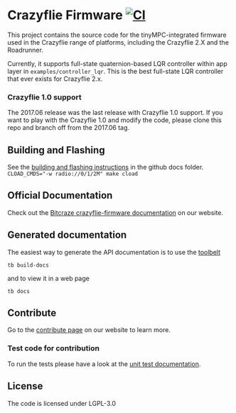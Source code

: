# Crazyflie Firmware  [![CI](https://github.com/bitcraze/crazyflie-firmware/workflows/CI/badge.svg)](https://github.com/bitcraze/crazyflie-firmware/actions?query=workflow%3ACI)

This project contains the source code for the tinyMPC-integrated firmware used in the Crazyflie range of platforms, including the Crazyflie 2.X and the Roadrunner.

Currently, it supports full-state quaternion-based LQR controller within app layer in `examples/controller_lqr`. This is the best full-state LQR controller that ever exists for Crazyflie 2.x. 

### Crazyflie 1.0 support

The 2017.06 release was the last release with Crazyflie 1.0 support. If you want
to play with the Crazyflie 1.0 and modify the code, please clone this repo and
branch off from the 2017.06 tag.

## Building and Flashing
See the [building and flashing instructions](https://github.com/bitcraze/crazyflie-firmware/blob/master/docs/building-and-flashing/build.md) in the github docs folder.
`CLOAD_CMDS="-w radio://0/1/2M" make cload`

## Official Documentation

Check out the [Bitcraze crazyflie-firmware documentation](https://www.bitcraze.io/documentation/repository/crazyflie-firmware/master/) on our website.

## Generated documentation

The easiest way to generate the API documentation is to use the [toolbelt](https://github.com/bitcraze/toolbelt)

```tb build-docs```

and to view it in a web page

```tb docs```

## Contribute
Go to the [contribute page](https://www.bitcraze.io/contribute/) on our website to learn more.

### Test code for contribution

To run the tests please have a look at the [unit test documentation](https://www.bitcraze.io/documentation/repository/crazyflie-firmware/master/development/unit_testing/).

## License

The code is licensed under LGPL-3.0
